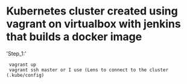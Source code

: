 # Kubernetes cluster created using vagrant on virtualbox with jenkins that builds a docker image

'Step_1:'

     vagrant up
     vagrant ssh master or I use (Lens to connect to the cluster (.kube/config)
   
